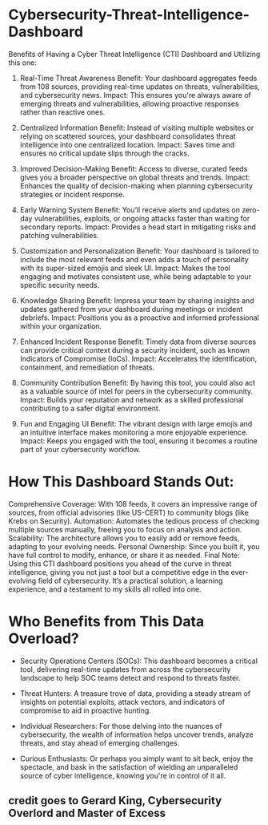 # Cybersecurity-Threat-Intelligence-Dashboard 
Benefits of Having a Cyber Threat Intelligence (CTI) Dashboard and Utilizing this one:
1. Real-Time Threat Awareness
Benefit: Your dashboard aggregates feeds from 108 sources, providing real-time updates on threats, vulnerabilities, and cybersecurity news.
Impact: This ensures you're always aware of emerging threats and vulnerabilities, allowing proactive responses rather than reactive ones.

2. Centralized Information
Benefit: Instead of visiting multiple websites or relying on scattered sources, your dashboard consolidates threat intelligence into one centralized location.
Impact: Saves time and ensures no critical update slips through the cracks.

3. Improved Decision-Making
Benefit: Access to diverse, curated feeds gives you a broader perspective on global threats and trends.
Impact: Enhances the quality of decision-making when planning cybersecurity strategies or incident response.

4. Early Warning System
Benefit: You’ll receive alerts and updates on zero-day vulnerabilities, exploits, or ongoing attacks faster than waiting for secondary reports.
Impact: Provides a head start in mitigating risks and patching vulnerabilities.

5. Customization and Personalization
Benefit: Your dashboard is tailored to include the most relevant feeds and even adds a touch of personality with its super-sized emojis and sleek UI.
Impact: Makes the tool engaging and motivates consistent use, while being adaptable to your specific security needs.

6. Knowledge Sharing
Benefit: Impress your team by sharing insights and updates gathered from your dashboard during meetings or incident debriefs.
Impact: Positions you as a proactive and informed professional within your organization.

7. Enhanced Incident Response
Benefit: Timely data from diverse sources can provide critical context during a security incident, such as known Indicators of Compromise (IoCs).
Impact: Accelerates the identification, containment, and remediation of threats.

8. Community Contribution
Benefit: By having this tool, you could also act as a valuable source of intel for peers in the cybersecurity community.
Impact: Builds your reputation and network as a skilled professional contributing to a safer digital environment.

9. Fun and Engaging UI
Benefit: The vibrant design with large emojis and an intuitive interface makes monitoring a more enjoyable experience.
Impact: Keeps you engaged with the tool, ensuring it becomes a routine part of your cybersecurity workflow.

# How This Dashboard Stands Out:
Comprehensive Coverage: With 108 feeds, it covers an impressive range of sources, from official advisories (like US-CERT) to community blogs (like Krebs on Security).
Automation: Automates the tedious process of checking multiple sources manually, freeing you to focus on analysis and action.
Scalability: The architecture allows you to easily add or remove feeds, adapting to your evolving needs.
Personal Ownership: Since you built it, you have full control to modify, enhance, or share it as needed.
Final Note:
Using this CTI dashboard positions you ahead of the curve in threat intelligence, giving you not just a tool but a competitive edge in the ever-evolving field of cybersecurity. It’s a practical solution, a learning experience, and a testament to my skills all rolled into one.



# Who Benefits from This Data Overload?
- Security Operations Centers (SOCs): This dashboard becomes a critical tool, delivering real-time updates from across the cybersecurity landscape to help SOC teams detect and respond to threats faster.

- Threat Hunters: A treasure trove of data, providing a steady stream of insights on potential exploits, attack vectors, and indicators of compromise to aid in proactive hunting.

- Individual Researchers: For those delving into the nuances of cybersecurity, the wealth of information helps uncover trends, analyze threats, and stay ahead of emerging challenges.

- Curious Enthusiasts: Or perhaps you simply want to sit back, enjoy the spectacle, and bask in the satisfaction of wielding an unparalleled source of cyber intelligence, knowing you're in control of it all.


## credit goes to Gerard King, Cybersecurity Overlord and Master of Excess ##

